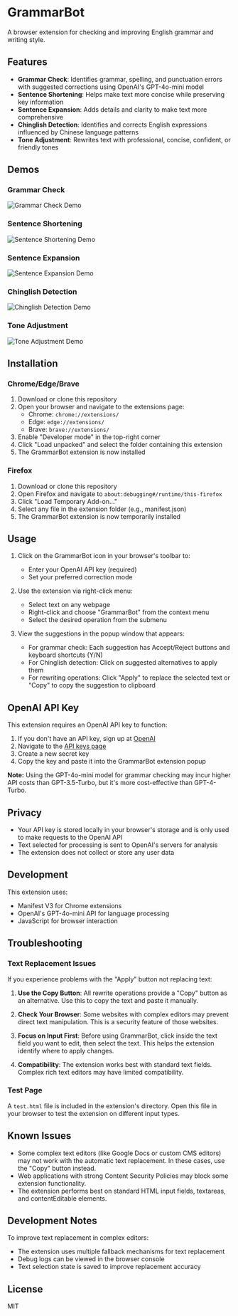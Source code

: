 # GrammarBot

A browser extension for checking and improving English grammar and writing style.

## Features

- **Grammar Check**: Identifies grammar, spelling, and punctuation errors with suggested corrections using OpenAI's GPT-4o-mini model
- **Sentence Shortening**: Helps make text more concise while preserving key information
- **Sentence Expansion**: Adds details and clarity to make text more comprehensive
- **Chinglish Detection**: Identifies and corrects English expressions influenced by Chinese language patterns
- **Tone Adjustment**: Rewrites text with professional, concise, confident, or friendly tones

## Demos

### Grammar Check
![Grammar Check Demo](images/grammarcheck.gif)

### Sentence Shortening
![Sentence Shortening Demo](images/shorten.gif)

### Sentence Expansion
![Sentence Expansion Demo](images/expand.gif)

### Chinglish Detection
![Chinglish Detection Demo](images/chinglishdetection.gif)

### Tone Adjustment
![Tone Adjustment Demo](images/tone.gif)

## Installation

### Chrome/Edge/Brave

1. Download or clone this repository
2. Open your browser and navigate to the extensions page:
   - Chrome: `chrome://extensions/`
   - Edge: `edge://extensions/`
   - Brave: `brave://extensions/`
3. Enable "Developer mode" in the top-right corner
4. Click "Load unpacked" and select the folder containing this extension
5. The GrammarBot extension is now installed

### Firefox

1. Download or clone this repository
2. Open Firefox and navigate to `about:debugging#/runtime/this-firefox`
3. Click "Load Temporary Add-on..."
4. Select any file in the extension folder (e.g., manifest.json)
5. The GrammarBot extension is now temporarily installed

## Usage

1. Click on the GrammarBot icon in your browser's toolbar to:
   - Enter your OpenAI API key (required)
   - Set your preferred correction mode

2. Use the extension via right-click menu:
   - Select text on any webpage
   - Right-click and choose "GrammarBot" from the context menu
   - Select the desired operation from the submenu

3. View the suggestions in the popup window that appears:
   - For grammar check: Each suggestion has Accept/Reject buttons and keyboard shortcuts (Y/N)
   - For Chinglish detection: Click on suggested alternatives to apply them
   - For rewriting operations: Click "Apply" to replace the selected text or "Copy" to copy the suggestion to clipboard

## OpenAI API Key

This extension requires an OpenAI API key to function:

1. If you don't have an API key, sign up at [OpenAI](https://platform.openai.com/)
2. Navigate to the [API keys page](https://platform.openai.com/account/api-keys)
3. Create a new secret key
4. Copy the key and paste it into the GrammarBot extension popup

**Note:** Using the GPT-4o-mini model for grammar checking may incur higher API costs than GPT-3.5-Turbo, but it's more cost-effective than GPT-4-Turbo.

## Privacy

- Your API key is stored locally in your browser's storage and is only used to make requests to the OpenAI API
- Text selected for processing is sent to OpenAI's servers for analysis
- The extension does not collect or store any user data

## Development

This extension uses:
- Manifest V3 for Chrome extensions
- OpenAI's GPT-4o-mini API for language processing
- JavaScript for browser interaction

## Troubleshooting

### Text Replacement Issues

If you experience problems with the "Apply" button not replacing text:

1. **Use the Copy Button**: All rewrite operations provide a "Copy" button as an alternative. Use this to copy the text and paste it manually.

2. **Check Your Browser**: Some websites with complex editors may prevent direct text manipulation. This is a security feature of those websites.

3. **Focus on Input First**: Before using GrammarBot, click inside the text field you want to edit, then select the text. This helps the extension identify where to apply changes.

4. **Compatibility**: The extension works best with standard text fields. Complex rich text editors may have limited compatibility.

### Test Page

A `test.html` file is included in the extension's directory. Open this file in your browser to test the extension on different input types.

## Known Issues

- Some complex text editors (like Google Docs or custom CMS editors) may not work with the automatic text replacement. In these cases, use the "Copy" button instead.
- Web applications with strong Content Security Policies may block some extension functionality.
- The extension performs best on standard HTML input fields, textareas, and contentEditable elements.

## Development Notes

To improve text replacement in complex editors:
- The extension uses multiple fallback mechanisms for text replacement
- Debug logs can be viewed in the browser console
- Text selection state is saved to improve replacement accuracy

## License

MIT 
